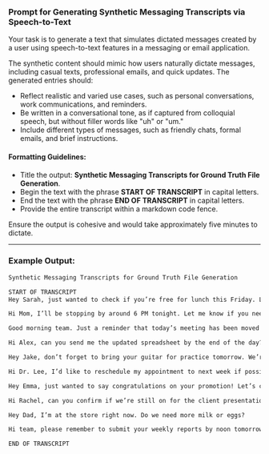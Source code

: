 ### **Prompt for Generating Synthetic Messaging Transcripts via Speech-to-Text**

Your task is to generate a text that simulates dictated messages created by a user using speech-to-text features in a messaging or email application.

The synthetic content should mimic how users naturally dictate messages, including casual texts, professional emails, and quick updates. The generated entries should:

- Reflect realistic and varied use cases, such as personal conversations, work communications, and reminders.
- Be written in a conversational tone, as if captured from colloquial speech, but without filler words like "uh" or "um."
- Include different types of messages, such as friendly chats, formal emails, and brief instructions.

#### **Formatting Guidelines:**
- Title the output: **Synthetic Messaging Transcripts for Ground Truth File Generation**.
- Begin the text with the phrase **START OF TRANSCRIPT** in capital letters.
- End the text with the phrase **END OF TRANSCRIPT** in capital letters.
- Provide the entire transcript within a markdown code fence.

Ensure the output is cohesive and would take approximately five minutes to dictate.

---

### Example Output:

```markdown
Synthetic Messaging Transcripts for Ground Truth File Generation

START OF TRANSCRIPT
Hey Sarah, just wanted to check if you’re free for lunch this Friday. Let me know what time works best for you.

Hi Mom, I’ll be stopping by around 6 PM tonight. Let me know if you need me to pick up anything on the way.

Good morning team. Just a reminder that today’s meeting has been moved to 3 PM. Please make sure to review the agenda beforehand.

Hi Alex, can you send me the updated spreadsheet by the end of the day? Thanks!

Hey Jake, don’t forget to bring your guitar for practice tomorrow. We’re meeting at 7 PM at my place.

Hi Dr. Lee, I’d like to reschedule my appointment to next week if possible. Please let me know what slots are available.

Hey Emma, just wanted to say congratulations on your promotion! Let’s celebrate soon.

Hi Rachel, can you confirm if we’re still on for the client presentation tomorrow? Let me know if there’s anything else I need to prepare.

Hey Dad, I’m at the store right now. Do we need more milk or eggs?

Hi team, please remember to submit your weekly reports by noon tomorrow. Let me know if there are any issues.

END OF TRANSCRIPT
```
 